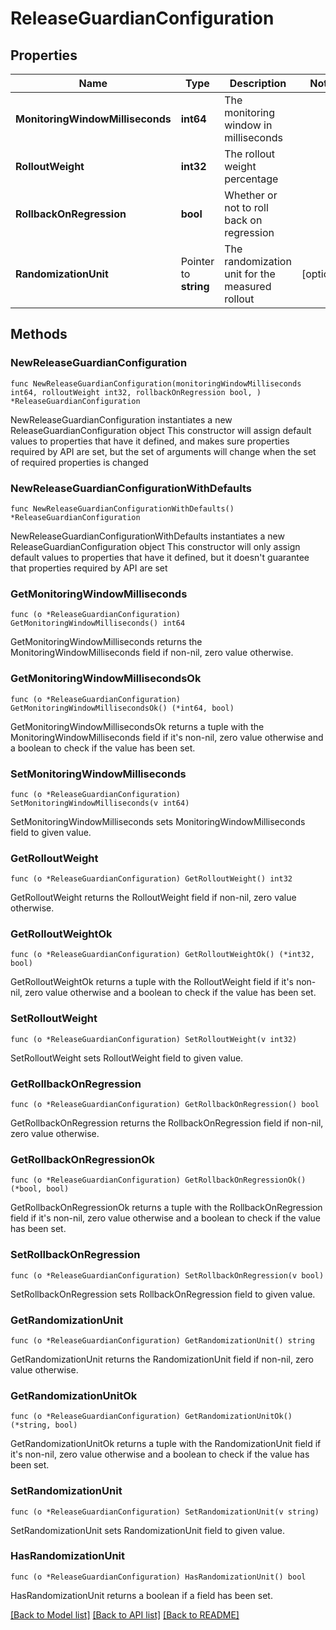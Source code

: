 # ReleaseGuardianConfiguration

## Properties

Name | Type | Description | Notes
------------ | ------------- | ------------- | -------------
**MonitoringWindowMilliseconds** | **int64** | The monitoring window in milliseconds | 
**RolloutWeight** | **int32** | The rollout weight percentage | 
**RollbackOnRegression** | **bool** | Whether or not to roll back on regression | 
**RandomizationUnit** | Pointer to **string** | The randomization unit for the measured rollout | [optional] 

## Methods

### NewReleaseGuardianConfiguration

`func NewReleaseGuardianConfiguration(monitoringWindowMilliseconds int64, rolloutWeight int32, rollbackOnRegression bool, ) *ReleaseGuardianConfiguration`

NewReleaseGuardianConfiguration instantiates a new ReleaseGuardianConfiguration object
This constructor will assign default values to properties that have it defined,
and makes sure properties required by API are set, but the set of arguments
will change when the set of required properties is changed

### NewReleaseGuardianConfigurationWithDefaults

`func NewReleaseGuardianConfigurationWithDefaults() *ReleaseGuardianConfiguration`

NewReleaseGuardianConfigurationWithDefaults instantiates a new ReleaseGuardianConfiguration object
This constructor will only assign default values to properties that have it defined,
but it doesn't guarantee that properties required by API are set

### GetMonitoringWindowMilliseconds

`func (o *ReleaseGuardianConfiguration) GetMonitoringWindowMilliseconds() int64`

GetMonitoringWindowMilliseconds returns the MonitoringWindowMilliseconds field if non-nil, zero value otherwise.

### GetMonitoringWindowMillisecondsOk

`func (o *ReleaseGuardianConfiguration) GetMonitoringWindowMillisecondsOk() (*int64, bool)`

GetMonitoringWindowMillisecondsOk returns a tuple with the MonitoringWindowMilliseconds field if it's non-nil, zero value otherwise
and a boolean to check if the value has been set.

### SetMonitoringWindowMilliseconds

`func (o *ReleaseGuardianConfiguration) SetMonitoringWindowMilliseconds(v int64)`

SetMonitoringWindowMilliseconds sets MonitoringWindowMilliseconds field to given value.


### GetRolloutWeight

`func (o *ReleaseGuardianConfiguration) GetRolloutWeight() int32`

GetRolloutWeight returns the RolloutWeight field if non-nil, zero value otherwise.

### GetRolloutWeightOk

`func (o *ReleaseGuardianConfiguration) GetRolloutWeightOk() (*int32, bool)`

GetRolloutWeightOk returns a tuple with the RolloutWeight field if it's non-nil, zero value otherwise
and a boolean to check if the value has been set.

### SetRolloutWeight

`func (o *ReleaseGuardianConfiguration) SetRolloutWeight(v int32)`

SetRolloutWeight sets RolloutWeight field to given value.


### GetRollbackOnRegression

`func (o *ReleaseGuardianConfiguration) GetRollbackOnRegression() bool`

GetRollbackOnRegression returns the RollbackOnRegression field if non-nil, zero value otherwise.

### GetRollbackOnRegressionOk

`func (o *ReleaseGuardianConfiguration) GetRollbackOnRegressionOk() (*bool, bool)`

GetRollbackOnRegressionOk returns a tuple with the RollbackOnRegression field if it's non-nil, zero value otherwise
and a boolean to check if the value has been set.

### SetRollbackOnRegression

`func (o *ReleaseGuardianConfiguration) SetRollbackOnRegression(v bool)`

SetRollbackOnRegression sets RollbackOnRegression field to given value.


### GetRandomizationUnit

`func (o *ReleaseGuardianConfiguration) GetRandomizationUnit() string`

GetRandomizationUnit returns the RandomizationUnit field if non-nil, zero value otherwise.

### GetRandomizationUnitOk

`func (o *ReleaseGuardianConfiguration) GetRandomizationUnitOk() (*string, bool)`

GetRandomizationUnitOk returns a tuple with the RandomizationUnit field if it's non-nil, zero value otherwise
and a boolean to check if the value has been set.

### SetRandomizationUnit

`func (o *ReleaseGuardianConfiguration) SetRandomizationUnit(v string)`

SetRandomizationUnit sets RandomizationUnit field to given value.

### HasRandomizationUnit

`func (o *ReleaseGuardianConfiguration) HasRandomizationUnit() bool`

HasRandomizationUnit returns a boolean if a field has been set.


[[Back to Model list]](../README.md#documentation-for-models) [[Back to API list]](../README.md#documentation-for-api-endpoints) [[Back to README]](../README.md)


